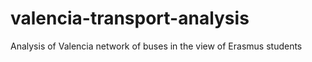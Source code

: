 # valencia-transport-analysis
Analysis of Valencia network of buses in the view of Erasmus students
